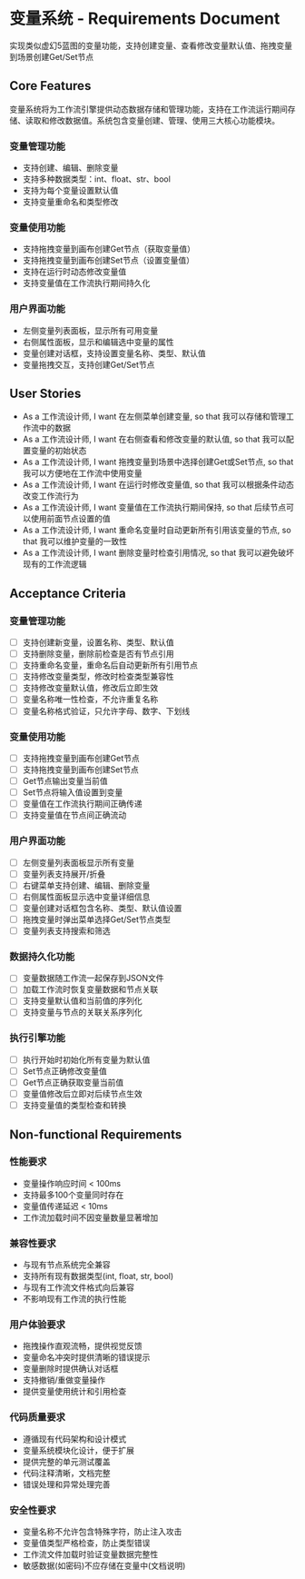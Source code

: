 # 变量系统 - Requirements Document

实现类似虚幻5蓝图的变量功能，支持创建变量、查看修改变量默认值、拖拽变量到场景创建Get/Set节点

## Core Features

变量系统将为工作流引擎提供动态数据存储和管理功能，支持在工作流运行期间存储、读取和修改数据值。系统包含变量创建、管理、使用三大核心功能模块。

### 变量管理功能
- 支持创建、编辑、删除变量
- 支持多种数据类型：int、float、str、bool
- 支持为每个变量设置默认值
- 支持变量重命名和类型修改

### 变量使用功能
- 支持拖拽变量到画布创建Get节点（获取变量值）
- 支持拖拽变量到画布创建Set节点（设置变量值）
- 支持在运行时动态修改变量值
- 支持变量值在工作流执行期间持久化

### 用户界面功能
- 左侧变量列表面板，显示所有可用变量
- 右侧属性面板，显示和编辑选中变量的属性
- 变量创建对话框，支持设置变量名称、类型、默认值
- 变量拖拽交互，支持创建Get/Set节点

## User Stories

- As a 工作流设计师, I want 在左侧菜单创建变量, so that 我可以存储和管理工作流中的数据
- As a 工作流设计师, I want 在右侧查看和修改变量的默认值, so that 我可以配置变量的初始状态
- As a 工作流设计师, I want 拖拽变量到场景中选择创建Get或Set节点, so that 我可以方便地在工作流中使用变量
- As a 工作流设计师, I want 在运行时修改变量值, so that 我可以根据条件动态改变工作流行为
- As a 工作流设计师, I want 变量值在工作流执行期间保持, so that 后续节点可以使用前面节点设置的值
- As a 工作流设计师, I want 重命名变量时自动更新所有引用该变量的节点, so that 我可以维护变量的一致性
- As a 工作流设计师, I want 删除变量时检查引用情况, so that 我可以避免破坏现有的工作流逻辑

## Acceptance Criteria

### 变量管理功能
- [ ] 支持创建新变量，设置名称、类型、默认值
- [ ] 支持删除变量，删除前检查是否有节点引用
- [ ] 支持重命名变量，重命名后自动更新所有引用节点
- [ ] 支持修改变量类型，修改时检查类型兼容性
- [ ] 支持修改变量默认值，修改后立即生效
- [ ] 变量名称唯一性检查，不允许重复名称
- [ ] 变量名称格式验证，只允许字母、数字、下划线

### 变量使用功能
- [ ] 支持拖拽变量到画布创建Get节点
- [ ] 支持拖拽变量到画布创建Set节点
- [ ] Get节点输出变量当前值
- [ ] Set节点将输入值设置到变量
- [ ] 变量值在工作流执行期间正确传递
- [ ] 支持变量值在节点间正确流动

### 用户界面功能
- [ ] 左侧变量列表面板显示所有变量
- [ ] 变量列表支持展开/折叠
- [ ] 右键菜单支持创建、编辑、删除变量
- [ ] 右侧属性面板显示选中变量详细信息
- [ ] 变量创建对话框包含名称、类型、默认值设置
- [ ] 拖拽变量时弹出菜单选择Get/Set节点类型
- [ ] 变量列表支持搜索和筛选

### 数据持久化功能
- [ ] 变量数据随工作流一起保存到JSON文件
- [ ] 加载工作流时恢复变量数据和节点关联
- [ ] 支持变量默认值和当前值的序列化
- [ ] 支持变量与节点的关联关系序列化

### 执行引擎功能
- [ ] 执行开始时初始化所有变量为默认值
- [ ] Set节点正确修改变量值
- [ ] Get节点正确获取变量当前值
- [ ] 变量值修改后立即对后续节点生效
- [ ] 支持变量值的类型检查和转换

## Non-functional Requirements

### 性能要求
- 变量操作响应时间 < 100ms
- 支持最多100个变量同时存在
- 变量值传递延迟 < 10ms
- 工作流加载时间不因变量数量显著增加

### 兼容性要求
- 与现有节点系统完全兼容
- 支持所有现有数据类型(int, float, str, bool)
- 与现有工作流文件格式向后兼容
- 不影响现有工作流的执行性能

### 用户体验要求
- 拖拽操作直观流畅，提供视觉反馈
- 变量命名冲突时提供清晰的错误提示
- 变量删除时提供确认对话框
- 支持撤销/重做变量操作
- 提供变量使用统计和引用检查

### 代码质量要求
- 遵循现有代码架构和设计模式
- 变量系统模块化设计，便于扩展
- 提供完整的单元测试覆盖
- 代码注释清晰，文档完整
- 错误处理和异常处理完善

### 安全性要求
- 变量名称不允许包含特殊字符，防止注入攻击
- 变量值类型严格检查，防止类型错误
- 工作流文件加载时验证变量数据完整性
- 敏感数据(如密码)不应存储在变量中(文档说明)
